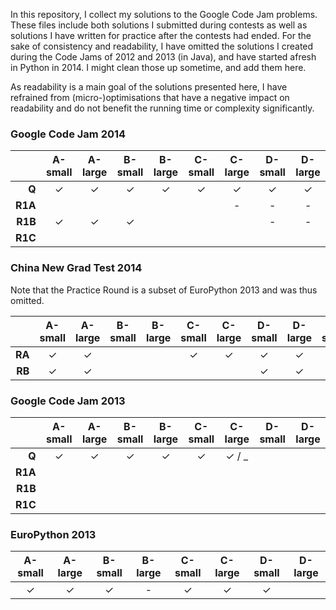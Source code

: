 In this repository, I collect my solutions to the Google Code Jam problems. These files include both solutions I submitted during contests as well as solutions I have written for practice after the contests had ended. For the sake of consistency and readability, I have omitted the solutions I created during the Code Jams of 2012 and 2013 (in Java), and have started afresh in Python in 2014. I might clean those up sometime, and add them here.

As readability is a main goal of the solutions presented here, I have refrained from (micro-)optimisations that have a negative impact on readability and do not benefit the running time or complexity significantly.

### Google Code Jam 2014

|         | A-small | A-large | B-small | B-large | C-small | C-large | D-small | D-large |
|--------:|:-------:|:-------:|:-------:|:-------:|:-------:|:-------:|:-------:|:-------:|
|   **Q** |    ✓    |    ✓    |    ✓    |    ✓    |    ✓    |    ✓    |    ✓    |    ✓    |
| **R1A** |         |         |         |         |         |    -    |    -    |    -    |
| **R1B** |    ✓    |    ✓    |    ✓    |         |         |         |    -    |    -    |
| **R1C** |         |         |         |         |         |         |         |         |

### China New Grad Test 2014

Note that the Practice Round is a subset of EuroPython 2013 and was thus omitted.

|        | A-small | A-large | B-small | B-large | C-small | C-large | D-small | D-large | E-small | E-large |
|-------:|:-------:|:-------:|:-------:|:-------:|:-------:|:-------:|:-------:|:-------:|:-------:|:-------:|
| **RA** |    ✓    |    ✓    |         |         |    ✓    |    ✓    |    ✓    |    ✓    |    ✓    |    ✓    |
| **RB** |    ✓    |    ✓    |         |         |         |         |    ✓    |    ✓    |    ✓    |    ✓    |

### Google Code Jam 2013

|         | A-small | A-large | B-small | B-large | C-small | C-large | D-small | D-large |
|--------:|:-------:|:-------:|:-------:|:-------:|:-------:|:-------:|:-------:|:-------:|
|   **Q** |    ✓    |    ✓    |    ✓    |    ✓    |    ✓    |  ✓ / _  |         |         |
| **R1A** |         |         |         |         |         |         |         |         |
| **R1B** |         |         |         |         |         |         |         |         |
| **R1C** |         |         |         |         |         |         |         |         |

### EuroPython 2013

| A-small | A-large | B-small | B-large | C-small | C-large | D-small | D-large |
|:-------:|:-------:|:-------:|:-------:|:-------:|:-------:|:-------:|:-------:|
|    ✓    |    ✓    |    ✓    |    -    |    ✓    |    ✓    |    ✓    |         |
